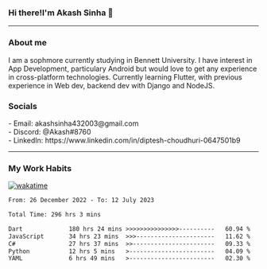 <h3>Hi there!I'm Akash Sinha 👋</h3>

--- 

<h3>About me</h3>
I am a sophmore currently studying in Bennett University. I have interest in App Development, particulary Android but would love to get any experience in cross-platform technologies. Currently learning Flutter, with previous experience in Web dev, backend dev with Django and NodeJS.

<h3>Socials</h3>
 - Email: akashsinha432003@gmail.com<br>
 - Discord: @Akash#8760<br>
 - LinkedIn: https://www.linkedin.com/in/diptesh-choudhuri-0647501b9<br>


---

<h3>My Work Habits</h3>

[![wakatime](https://wakatime.com/badge/user/938b2951-49cf-4810-9b9e-c17cde3d3343.svg)](https://wakatime.com/@938b2951-49cf-4810-9b9e-c17cde3d3343)

<!--START_SECTION:waka-->

```txt
From: 26 December 2022 - To: 12 July 2023

Total Time: 296 hrs 3 mins

Dart             180 hrs 24 mins >>>>>>>>>>>>>>>----------   60.94 %
JavaScript       34 hrs 23 mins  >>>----------------------   11.62 %
C#               27 hrs 37 mins  >>-----------------------   09.33 %
Python           12 hrs 5 mins   >------------------------   04.09 %
YAML             6 hrs 49 mins   >------------------------   02.30 %
```

<!--END_SECTION:waka-->

